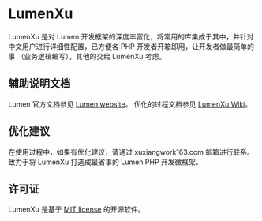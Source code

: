 # LumenXu

LumenXu 是对 Lumen 开发框架的深度丰富化，将常用的库集成于其中，并针对中文用户进行详细性配置，已方便各 PHP 开发者开箱即用，让开发者做最简单的事 （业务逻辑编写），其他的交给 LumenXu 考虑。

## 辅助说明文档

Lumen 官方文档参见 [Lumen website](http://lumen.laravel.com/docs)。
优化的过程文档参见 [LumenXu Wiki](https://github.com/xuxiangwork/lumen-frame/wiki)。

## 优化建议

在使用过程中，如果有优化建议，请通过 xuxiangwork163.com 邮箱进行联系。致力于将 LumenXu 打造成最省事的 Lumen PHP 开发微框架。

## 许可证

LumenXu 是基于 [MIT license](http://opensource.org/licenses/MIT) 的开源软件。
